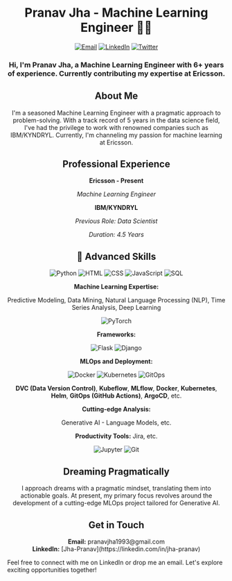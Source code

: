 <!DOCTYPE html>
<html lang="en">
<head>
<meta charset="UTF-8">
<meta name="viewport" content="width=device-width, initial-scale=1.0">
<title>Pranav Jha - Machine Learning Engineer</title>
</head>
<body>

<h1 align="center">Pranav Jha - Machine Learning Engineer 👨‍💻</h1>
<p align="center">
  <a href="mailto:pranavjha1993@gmail.com"><img src="https://img.shields.io/badge/Email-Drop%20a%20Message-informational?style=flat&logo=gmail&logoColor=white&color=blue" alt="Email"></a>
  <a href="https://linkedin.com/in/jha-pranav"><img src="https://img.shields.io/badge/LinkedIn-Connect%20with%20Me-blue?style=flat&logo=linkedin&logoColor=white" alt="LinkedIn"></a>
  <a href="https://jha-pranav.github.io/My-portfolio-website/"><img src="https://img.shields.io/badge/Twitter-Follow%20Me-blue?style=flat&logo=twitter&logoColor=white" alt="Twitter"></a>
</p>

</body>
</html>


<!-- Introduction Section -->
<h3 align="center">Hi, I'm Pranav Jha, a Machine Learning Engineer with 6+ years of experience. Currently contributing my expertise at Ericsson.</h3>

<!-- About Me Section -->
<h2 align="center">About Me</h2>
<p align="center">I'm a seasoned Machine Learning Engineer with a pragmatic approach to problem-solving. With a track record of 5 years in the data science field, I've had the privilege to work with renowned companies such as IBM/KYNDRYL. Currently, I'm channeling my passion for machine learning at Ericsson.</p>

<!-- Professional Experience Section -->
<h2 align="center">Professional Experience</h2>
<p align="center"><strong>Ericsson - Present</strong></p>
<p align="center"><em>Machine Learning Engineer</em></p>



<!-- IBM Experience -->
<p align="center"><strong>IBM/KYNDRYL</strong></p>
<p align="center"><em>Previous Role: Data Scientist</em></p>
<p align="center"><em>Duration: 4.5 Years</em></p>
<!-- Advanced Skills Section -->
<h2 align="center">🚀 Advanced Skills</h2>

<p align="center">
  <img alt="Python" src="https://img.shields.io/badge/Python-Expert-informational?style=flat&logo=python&logoColor=white&color=success">
  <img alt="HTML" src="https://img.shields.io/badge/HTML-Revisit-lightgrey?style=flat&logo=html5&logoColor=white">
  <img alt="CSS" src="https://img.shields.io/badge/CSS-Revisit-lightgrey?style=flat&logo=css3&logoColor=white">
  <img alt="JavaScript" src="https://img.shields.io/badge/JavaScript-Revisit-lightgrey?style=flat&logo=javascript&logoColor=white">
  <img alt="SQL" src="https://img.shields.io/badge/SQL-Revisit-lightgrey?style=flat&logo=postgresql&logoColor=white">
</p>

<p align="center">
  <strong><span">Machine Learning Expertise:</span></strong> </p>
<p align="center">Predictive Modeling, Data Mining, Natural Language Processing (NLP), Time Series Analysis, Deep Learning
</p>

<p align="center">
  <img alt="PyTorch" src="https://img.shields.io/badge/PyTorch-Advanced-informational?style=flat&logo=pytorch&logoColor=white&color=blue">
</p>

<p align="center">
  <strong>Frameworks:</strong> </p>
<p align="center">
  <img alt="Flask" src="https://img.shields.io/badge/Flask-Intermediate-informational?style=flat&logo=flask&logoColor=white&color=yellow">
  <img alt="Django" src="https://img.shields.io/badge/Django-Intermediate-informational?style=flat&logo=django&logoColor=white&color=yellow">
</p>

<p align="center"><strong>MLOps and Deployment:</strong></p>
<p align="center">
  <img alt="Docker" src="https://img.shields.io/badge/Docker-Intermediate-informational?style=flat&logo=docker&logoColor=white&color=yellow">
  <img alt="Kubernetes" src="https://img.shields.io/badge/Kubernetes-Intermediate-informational?style=flat&logo=kubernetes&logoColor=white&color=yellow">
  <img alt="GitOps" src="https://img.shields.io/badge/GitOps-Intermediate-informational?style=flat&logo=argoproj&logoColor=white&color=yellow">
</p>


<p align="center">
   <b>DVC (Data Version Control)</b>, <b>Kubeflow</b>, <b>MLflow</b>, <b>Docker</b>, <b>Kubernetes</b>, <b>Helm</b>, <b>GitOps (GitHub Actions)</b>, <b>ArgoCD</b>, etc.
</p>

<p align="center">
  <strong>Cutting-edge Analysis:</strong> </p>
<p align="center">Generative AI - Language Models, etc.
</p>

<p align="center">
  <strong>Productivity Tools:</strong>  Jira, etc.
</p>
<p align="center">
  <img alt="Jupyter" src="https://img.shields.io/badge/Jupyter-Advanced-informational?style=flat&logo=jupyter&logoColor=white&color=blue">
  <img alt="Git" src="https://img.shields.io/badge/Git-Advanced-informational?style=flat&logo=git&logoColor=white&color=blue">
</p>




<!-- Dreaming Pragmatically Section -->
<h2 align="center">Dreaming Pragmatically</h2>
<p align="center">I approach dreams with a pragmatic mindset, translating them into actionable goals. At present, my primary focus revolves around the development of a cutting-edge MLOps project tailored for Generative AI.</p>

<!-- Get in Touch Section -->
<h2 align="center">Get in Touch</h2>
<p align="center">
  <strong>Email:</strong> pranavjha1993@gmail.com<br>
  <strong>LinkedIn:</strong> [Jha-Pranav](https://linkedin.com/in/jha-pranav)<br>
<!--   <strong>Twitter:</strong> [jha-pranav](https://twitter.com/jha-pranav) -->
</p>

Feel free to connect with me on LinkedIn or drop me an email. Let's explore exciting opportunities together!
